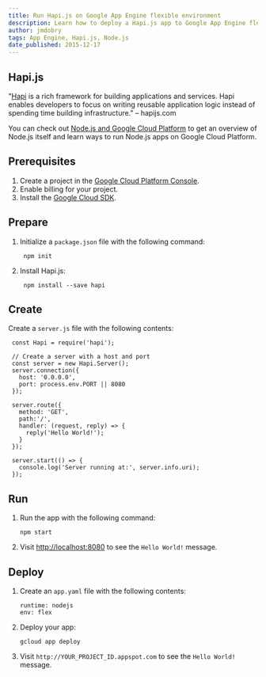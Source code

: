```yaml
---
title: Run Hapi.js on Google App Engine flexible environment
description: Learn how to deploy a Hapi.js app to Google App Engine flexible environment.
author: jmdobry
tags: App Engine, Hapi.js, Node.js
date_published: 2015-12-17
---
```


## Hapi.js

"[Hapi][hapi] is a rich framework for building applications and services. Hapi enables developers to focus on writing reusable application logic instead of spending time building infrastructure." – hapijs.com

You can check out [Node.js and Google Cloud Platform][nodejs-gcp] to get an
overview of Node.js itself and learn ways to run Node.js apps on Google Cloud
Platform.

## Prerequisites

1. Create a project in the [Google Cloud Platform Console](https://console.cloud.google.com/).
1. Enable billing for your project.
1. Install the [Google Cloud SDK](https://cloud.google.com/sdk/).

## Prepare

1. Initialize a `package.json` file with the following command:

        npm init

1. Install Hapi.js:

        npm install --save hapi

## Create

Create a `server.js` file with the following contents:

     const Hapi = require('hapi');

     // Create a server with a host and port
     const server = new Hapi.Server();
     server.connection({
       host: '0.0.0.0',
       port: process.env.PORT || 8080
     });

     server.route({
       method: 'GET',
       path:'/',
       handler: (request, reply) => {
         reply('Hello World!');
       }
     });

     server.start(() => {
       console.log('Server running at:', server.info.uri);
     });


## Run

1.  Run the app with the following command:

        npm start

1.  Visit [http://localhost:8080](http://localhost:8080) to see the `Hello World!` message.

## Deploy

1.  Create an `app.yaml` file with the following contents:

        runtime: nodejs
        env: flex

1.  Deploy your app:

        gcloud app deploy

1. Visit `http://YOUR_PROJECT_ID.appspot.com` to see the `Hello World!` message.

[hapi]: http://hapijs.com/
[nodejs-gcp]: running-nodejs-on-google-cloud
